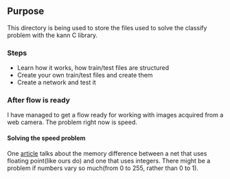 ## Purpose

This directory is being used to store the files used to solve the classify problem with the kann C library.

### Steps

- Learn how it works, how train/test files are structured
- Create your own train/test files and create them
- Create a network and test it

### After flow is ready

I have managed to get a flow ready for working with images acquired
from a web camera. The problem right now is speed.

#### Solving the speed problem

One [article](https://semiengineering.com/speeding-up-neural-networks/)
talks about the memory difference between a net that uses floating
point(like ours do) and one that uses integers. There might be
a problem if numbers vary so much(from 0 to 255, rather than 0 to 1).
